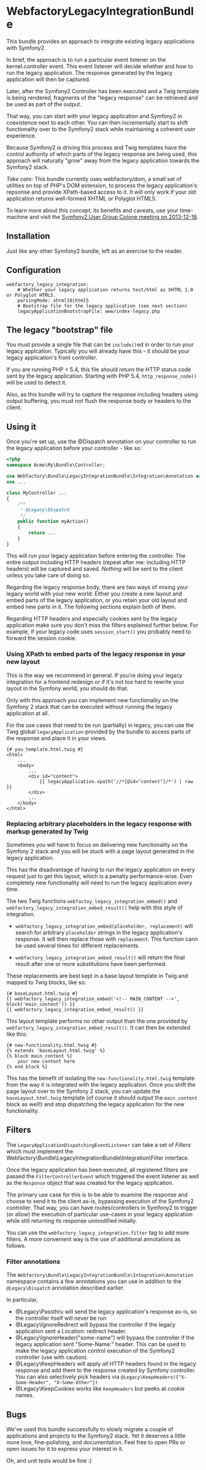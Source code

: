 WebfactoryLegacyIntegrationBundle
===================================

This bundle provides an approach to integrate existing legacy applications with
Symfony2.

In brief, the approach is to run a particular event listener on the kernel.controller
event. This event listener will decide whether and how to run the legacy application.
The response generated by the legacy application will then be captured.

Later, after the Symfony2 Controller has been executed and a Twig template is being
rendered, fragments of the "legacy response" can be retrieved and be used as part
of the output.

That way, you can start with your legacy application and Symfony2 in coexistence
next to each other. You can then incrementally start to shift functionality over
to the Symfony2 stack while maintaining a coherent user experience.

Because Symfony2 is driving this process and Twig templates have the control
authority of which parts of the legacy response are being used, this approach
will naturally "grow" away from the legacy application towards the Symfony2 stack.

*Take care:* This bundle currently uses webfactory/dom, a small set of utilities
  on top of PHP's DOM extension, to process the legacy application's repsonse and
  provide XPath-based access to it. It will only work if your old application
  returns well-formed XHTML or Polyglot HTML5.

To learn more about this concept, its benefits and caveats, use your time-machine
and visit the [Symfony2 User Group Colone meeting on 2013-12-18](http://de.slideshare.net/webfactory/marry-me-public).

Installation
---

Just like any other Symfony2 bundle, left as an exercise to the reader.

Configuration
---

```
webfactory_legacy_integration:
    # Whether your legacy application returns text/html as XHTML 1.0 or Polyglot HTML5.
    parsingMode: xhtml10|html5
    # Bootstrap file for the legacy application (see next section)
    legacyApplicationBootstrapFile: www/index-legacy.php
```

The legacy "bootstrap" file
---

You must provide a single file that can be `include()`ed in order to run your
legacy applcation. Typically you will already have this - it should be your
legacy application's front controller.

If you are running PHP < 5.4, this file should _return_ the HTTP status code
sent by the legacy application. Starting with PHP 5.4, `http_response_code()`
will be used to detect it.

Also, as this bundle will try to capture the response including headers using
output buffering, you must not flush the response body or headers
to the client.

Using it
---

Once you're set up, use the @Dispatch annotation on your controller to run the
legacy application before your controller - like so:

```php
<?php
namespace Acme\My\Bundle\Controller;

use Webfactory\Bundle\LegacyIntegrationBundle\Integration\Annotation as Legacy;
use ...

class MyController ...
{
    /**
     * @Legacy\Dispatch
     */
    public function myAction()
    {
        return ...
    }
}
```

This will run your legacy application before entering the controller. The entire output including
HTTP headers (repeat after me: including HTTP headers) will be captured and saved. *Nothing* will
be sent to the client unless you take care of doing so. 

Regarding the legacy response body, there are two ways of mixing your legacy world with your new world: Either you create a new layout and embed parts of
the legacy application, or you retain your old layout and embed new parts in it. The following sections 
explain both of them.

Regarding HTTP headers and especially cookies sent by the legacy application make sure
you don't miss the filters explained further below. For example, if your legacy code uses `session_start()`
you probably need to forward the session cookie.

### Using XPath to embed parts of the legacy response in your new layout

This is the way we recommend in general. If you're doing your legacy integration for a frontend redesign or if it's not
too hard to rewrite your layout in the Symfony world, you should do that.

Only with this approach you can implement new functionality on the Symfony 2 stack 
that can be executed without running the legacy application at all.

For the use cases that need to be run (partially) in legacy, you can use the Twig global `legacyApplication`
provided by the bundle to access parts of the response and place it in your views.

```twig
{# you_template.html.twig #}
<html>
    ...
    <body>
        ...
        <div id="content">
            {{ legacyApplication.xpath('//*[@id="content"]/*') | raw }}
        </div>
        ...
    </body>
</html>
```

### Replacing arbitrary placeholders in the legacy response with markup generated by Twig

Sometimes you will have to focus on delivering new functionality on the Symfony 2 stack and you will be
stuck with a page layout generated in the legacy application.

This has the disadvantage of having to run the legacy application on every request just to get this layout, 
which is a penalty performance-wise. Even completely new functionality will need to run the legacy application every time.

The two Twig functions `webfactoy_legacy_integration_embed()` and `webfactory_legacy_integration_embed_result()`
help with this style of integration.

* `webfactory_legacy_integration_embed(placeholder, replacement)` will search for arbitrary `placeholder` strings 
  in the legacy application's response. It will then replace those with `replacement`. This function cann be used 
  several times for different replacements.

* `webfactory_legacy_integration_embed_result()` will return the final result after one or more substitutions have
  been performed.

These replacements are best kept in a base layout template in Twig and mapped to Twig blocks, like so:

```twig
{# baseLayout.html.twig #}
{{ webfactory_legacy_integration_embed('<!-- MAIN_CONTENT -->', block('main_content')) }}
{{ webfactory_legacy_integration_embed_result() }}
```

This layout template performs no other output than the one provided by `webfactory_legacy_integration_embed_result()`. 
It can then be extended like this:

```twig
{# new-functionality.html.twig #}
{% extends 'baseLayout.html.twig' %}
{% block main_content %}
    your new content here
{% end block %}
```

This has the benefit of isolating the `new-functionality.html.twig` template from the way it is integrated with the legacy
application. Once you shift the page layout over to the Symfony 2 stack, you can update the `baseLayout.html.twig` template
(of course it should output the `main_content` block as well!) and stop dispatching the legacy application for the new
functionality.

Filters
---

The `LegacyApplicationDispatchingEventListener` can take a set of _Filters_ which
must implement the Webfactory\Bundle\LegacyIntegrationBundle\Integration\Filter interface.

Once the legacy application has been executed, all registered filters are passed
the `FilterControllerEvent` which triggered the event listener as well as the
`Response` object that was created for the legacy application.

The primary use case for this is to be able to examine the response and choose
to send it to the client as-is, bypassing execution of the Symfony2 controller.
That way, you can have routes/controllers in Symfony2 to trigger (or allow) the
execution of particular use-cases in your legacy application while still returning
its response unmodified initially.

You can use the `webfactory_legacy_integration.filter` tag to add more filters.
A more convenient way is the use of additional annotations as follows.

### Filter annotations

The `Webfactory\Bundle\LegacyIntegrationBundle\Integration\Annotation` namespace
contains a few annotations you can use in addition to the `@Legacy\Dispatch` annotation
described earlier.

In particular,

- @Legacy\Passthru will send the legacy application's response as-is, so the controller itself will never be run
- @Legacy\IgnoreRedirect will bypass the controller if the legacy application sent a Location: redirect header.
- @Legacy\IgnoreHeader("some-name") will bypass the controller if the legacy application sent "Some-Name:" header. This can be used to make the legacy application control execution of the Symfony2 controller (use with caution).
- @Legacy\KeepHeaders will apply *all* HTTP headers found in the legacy response and add them to the response created by Symfony controller. You can also selectively pick headers via `@Legacy\KeepHeaders({"X-Some-Header", "X-Some-Other"})` 
- @Legacy\KeepCookies works like `KeepHeaders` but peeks at cookie names.   

Bugs
---

We've used this bundle successfully to slowly migrate a couple of applications
and projects to the Symfony2 stack. Yet it deserves a little more love, fine-polishing,
and documentation. Feel free to open PRs or open issues for it to express your
interest in it.

Oh, and unit tests would be fine :)


